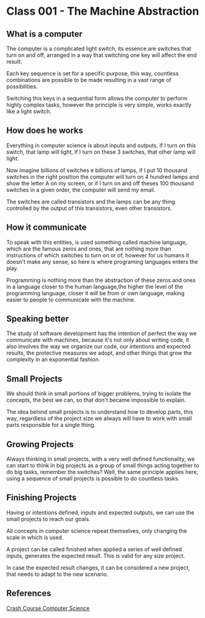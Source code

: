 # Class 001 - The Machine Abstraction
## What is a computer
The computer is a complicated light switch, its essence are switches that turn on and off, arranged in a way that switching one key will affect the end result.

Each key sequence is set for a specific purpose, this way, countless combinations are possible to be made resulting in a vast range of possibilities.

Switching this keys in a sequential form allows the computer to perform highly complex tasks, however the principle is very simple, works exactly like a light switch.

## How does he works

Everything in computer science is about inputs and outputs, if I turn on this switch, that lamp will light, if I turn on these 3 switches, that other lamp will light.

Now imagine billions of switches e billions of lamps, if I put 10 thousand switches in the right position the computer will turn on 4 hundred lamps and show the letter A on my screen, or if I turn on and off theses 100 thousand switches in a given order, the computer will send my email.

The switches are called transistors and the lamps can be any thing controlled by the output of this transistors, even other transistors.

## How it communicate

To speak with this entities, is used something called machine language, which are the famous zeros and ones, that are nothing more than instructions of which switches to turn on or of, however for us humans it doesn't make any sense, so here is where programing languages enters the play.

Programming is nothing more than the abstraction of these zeros and ones in a language closer to the human language,the higher the level of the programming language, closer it will be from or own language, making easier to people to communicate with the machine.

## Speaking better

The study of software development has the intention of perfect the way we communicate with machines, because it's not only about writing code, it also involves the way we organize our code, our intentions and expected results, the protective measures we adopt, and other things that grow the complexity in an exponential fashion.

## Small Projects

We should think in small portions of bigger problems, trying to isolate the concepts, the best we can, so that don't became impossible to explain.

The idea behind small projects is to understand how to develop parts, this way, regardless of the project size we always will have to work with small parts responsible for a single thing.

## Growing Projects

Always thinking in small projects, with a very well defined functionality, we can start to think in big projects as a group of small things acting together to do big tasks, remember the switches? Well, the same principle applies here, using a sequence of small projects is possible to do countless tasks.

## Finishing Projects

Having or intentions defined, inputs and expected outputs, we can use the small projects to reach our goals.

All concepts in computer science repeat themselves, only changing the scale in which is used.

A project can be called finished when applied a series of well defined inputs, generates the expected result. This is valid for any size project.

In case the expected result changes, it can be considered a new project, that needs to adapt to the new scenario.

## References
[Crash Course Computer Science](https://youtu.be/tpIctyqH29Q)
